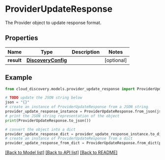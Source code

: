 # ProviderUpdateResponse

The Provider object to update response format.

## Properties

Name | Type | Description | Notes
------------ | ------------- | ------------- | -------------
**result** | [**DiscoveryConfig**](DiscoveryConfig.md) |  | [optional] 

## Example

```python
from cloud_discovery.models.provider_update_response import ProviderUpdateResponse

# TODO update the JSON string below
json = "{}"
# create an instance of ProviderUpdateResponse from a JSON string
provider_update_response_instance = ProviderUpdateResponse.from_json(json)
# print the JSON string representation of the object
print(ProviderUpdateResponse.to_json())

# convert the object into a dict
provider_update_response_dict = provider_update_response_instance.to_dict()
# create an instance of ProviderUpdateResponse from a dict
provider_update_response_from_dict = ProviderUpdateResponse.from_dict(provider_update_response_dict)
```
[[Back to Model list]](../README.md#documentation-for-models) [[Back to API list]](../README.md#documentation-for-api-endpoints) [[Back to README]](../README.md)


